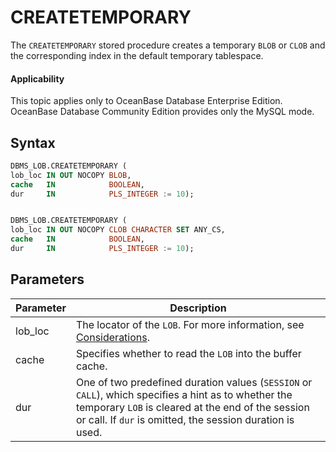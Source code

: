 CREATETEMPORARY
====================================

The `CREATETEMPORARY` stored procedure creates a temporary `BLOB` or `CLOB` and the corresponding index in the default temporary tablespace.

  <main id="notice" >
    <h4>Applicability</h4>
    <p>This topic applies only to OceanBase Database Enterprise Edition. OceanBase Database Community Edition provides only the MySQL mode. </p>
  </main>

Syntax
-----------------------

```sql
DBMS_LOB.CREATETEMPORARY (
lob_loc IN OUT NOCOPY BLOB,
cache   IN            BOOLEAN,
dur     IN            PLS_INTEGER := 10);


DBMS_LOB.CREATETEMPORARY (
lob_loc IN OUT NOCOPY CLOB CHARACTER SET ANY_CS,
cache   IN            BOOLEAN,
dur     IN            PLS_INTEGER := 10);
```



Parameters
-------------------------



| Parameter | Description |
|---------|--------------------------------------------------------------------------------------------|
| lob_loc | The locator of the `LOB`. For more information, see [Considerations](../9300.dbms-lob-oracle/100.dbms-lob-overview-oracle.md).  |
| cache | Specifies whether to read the `LOB` into the buffer cache.  |
| dur | One of two predefined duration values (`SESSION` or `CALL`), which specifies a hint as to whether the temporary `LOB` is cleared at the end of the session or call. If `dur` is omitted, the session duration is used.  |



